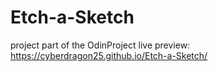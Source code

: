# Etch-a-Sketch
project part of the OdinProject 
live preview: https://cyberdragon25.github.io/Etch-a-Sketch/
